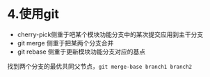 # 4.使用git

+ cherry-pick侧重于吧某个模块功能分支中的某次提交应用到主干分支
+ git merge 侧重于把某两个分支合并
+ git rebase 侧重于更新模块功能分支对应的基点

找到两个分支的最优共同父节点，``git merge-base branch1 branch2``

